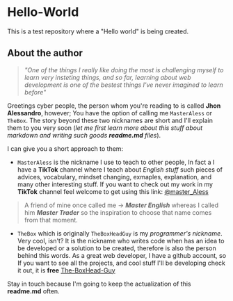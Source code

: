 # Hello-World
This is a test repository where a "Hello world" is being created.

## About the author
> *"One of the things I really like doing the most is challenging myself to learn very insteting things, and so far, learning about web development is one of the bestest things I've never imagined to learn before"*

Greetings cyber people, the person whom you're reading to is called **Jhon Alessandro**, however; You have the option of calling me `MasterAless` or `TheBox`. The story beyond these two nicknames are short and I'll explain them to you very soon (*let me first learn more about this stuff about markdown and writing such goods **readme.md** files*).

I can give you a short approach to them:

- `MasterAless` is the nickname I use to teach to other people, In fact a I have a **TikTok** channel where I teach about *English stuff* such pieces of advices, vocabulary, mindset changing, exmaples, explanation, and many other interesting stuff. If you want to check out my work in my **TikTok** channel feel welcome to get using this link: [@master_Aless](http://tiktok.com/@master_aless)
> A friend of mine once called me -> ***Master English*** whereas I called him ***Master Trader*** so the inspiration to choose that name comes from that moment.
- `TheBox` which is originally `TheBoxHeadGuy` is my *programmer's nickname*. Very cool, isn't? It is the nickname who writes code when has an idea to be developed or a solution to be created, therefore is also the person behind this words. As a great web developer, I have a github account, so If you want to see all the projects, and cool stuff I'll be developing check it out, it is **free** [The-BoxHead-Guy](https://github.com/The-BoxHead-Guy)

Stay in touch because I'm going to keep the actualization of this **readme.md** often.
